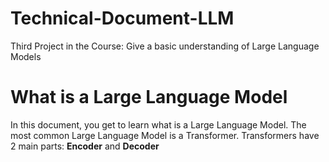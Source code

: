 # Technical-Document-LLM
Third Project in the Course: Give a basic understanding of Large Language Models

# What is a Large Language Model
In this document, you get to learn what is a Large Language Model. 
The most common Large Language Model is a Transformer. 
Transformers have 2 main parts: **Encoder** and **Decoder**

